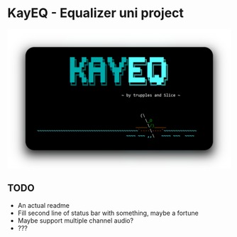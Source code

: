 # KayEQ - Equalizer uni project

![Banner](./banner.png)

## TODO

- An actual readme
- Fill second line of status bar with something, maybe a fortune
- Maybe support multiple channel audio?
- ???
